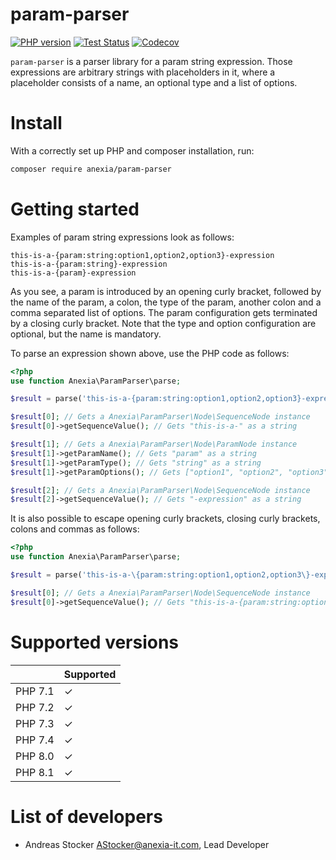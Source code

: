 param-parser
============

[![PHP version](https://badge.fury.io/ph/anexia%2Fparam-parser.svg)](https://badge.fury.io/ph/anexia%2Fparam-parser)
[![Test Status](https://github.com/anexia/php-param-parser/actions/workflows/test.yml/badge.svg?branch=main)](https://github.com/anexia/php-param-parser/actions/workflows/test.yml)
[![Codecov](https://codecov.io/gh/anexia/php-param-parser/branch/main/graph/badge.svg)](https://codecov.io/gh/anexia/php-param-parser)

`param-parser` is a parser library for a param string expression. Those expressions are arbitrary strings with 
placeholders in it, where a placeholder consists of a name, an optional type and a list of options.

# Install

With a correctly set up PHP and composer installation, run:

```bash
composer require anexia/param-parser
```

# Getting started

Examples of param string expressions look as follows:

```
this-is-a-{param:string:option1,option2,option3}-expression
this-is-a-{param:string}-expression
this-is-a-{param}-expression
```

As you see, a param is introduced by an opening curly bracket, followed by the name of the param, a colon, the type of 
the param, another colon and a comma separated list of options. The param configuration gets terminated by a closing 
curly bracket. Note that the type and option configuration are optional, but the name is mandatory.

To parse an expression shown above, use the PHP code as follows:

```php
<?php
use function Anexia\ParamParser\parse;

$result = parse('this-is-a-{param:string:option1,option2,option3}-expression');

$result[0]; // Gets a Anexia\ParamParser\Node\SequenceNode instance
$result[0]->getSequenceValue(); // Gets "this-is-a-" as a string

$result[1]; // Gets a Anexia\ParamParser\Node\ParamNode instance
$result[1]->getParamName(); // Gets "param" as a string
$result[1]->getParamType(); // Gets "string" as a string
$result[1]->getParamOptions(); // Gets ["option1", "option2", "option3"] as an array of strings

$result[2]; // Gets a Anexia\ParamParser\Node\SequenceNode instance
$result[2]->getSequenceValue(); // Gets "-expression" as a string
```

It is also possible to escape opening curly brackets, closing curly brackets, colons and commas as follows:

```php
<?php
use function Anexia\ParamParser\parse;

$result = parse('this-is-a-\{param:string:option1,option2,option3\}-expression');

$result[0]; // Gets a Anexia\ParamParser\Node\SequenceNode instance
$result[0]->getSequenceValue(); // Gets "this-is-a-{param:string:option1,option2,option3}-expression" as a string
```

# Supported versions

|         | Supported |
|---------|-----------|
| PHP 7.1 | ✓         |
| PHP 7.2 | ✓         |
| PHP 7.3 | ✓         |
| PHP 7.4 | ✓         |
| PHP 8.0 | ✓         |
| PHP 8.1 | ✓         |

# List of developers

* Andreas Stocker <AStocker@anexia-it.com>, Lead Developer
